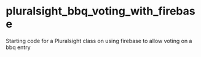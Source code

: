 # pluralsight_bbq_voting_with_firebase
Starting code for a Pluralsight class on using firebase to allow voting on a bbq entry
